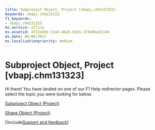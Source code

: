 ```yaml
---
title: Subproject Object, Project [vbapj.chm131323]
keywords: vbapj.chm131323
f1_keywords:
- vbapj.chm131323
ms.service: office
ms.assetid: 4721e85e-21eb-46a5-b921-373e96ad1144
ms.date: 06/08/2017
ms.localizationpriority: medium
---
```



# Subproject Object, Project [vbapj.chm131323]

Hi there! You have landed on one of our F1 Help redirector pages. Please select the topic you were looking for below.

[Subproject Object (Project)](https://msdn.microsoft.com/library/1a3b0d18-6464-a4f2-479f-710e19faffa8%28Office.15%29.aspx)

[Shape Object (Project)](https://msdn.microsoft.com/library/d2b32bcd-5595-a4a7-9772-feb25fd0103a%28Office.15%29.aspx)

[!include[Support and feedback](~/includes/feedback-boilerplate.md)]